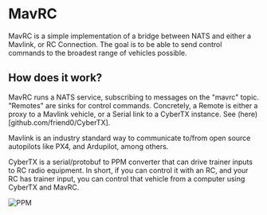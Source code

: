 # MavRC

MavRC is a simple implementation of a bridge between NATS and either a Mavlink, or RC Connection.
The goal is to be able to send control commands to the broadest range of vehicles possible.

## How does it work?
MavRC runs a NATS service, subscribing to messages on the "mavrc" topic.
"Remotes" are sinks for control commands. Concretely, a Remote is either a proxy to a Mavlink vehicle,
or a Serial link to a CyberTX instance. See (here)[github.com/friend0/CyberTX]. 

Mavlink is an industry standard way to communicate to/from open source autopilots like PX4, and Ardupilot, 
among others. 

CyberTX is a serial/protobuf to PPM converter that can drive trainer inputs to RC radio equipment.
In short, if you can control it with an RC, and your RC has trainer input, 
you can control that vehicle from a computer using CyberTX and MavRC.


![PPM](./docs/ppm.png "CyberTX output shown with Radiomaster Output")